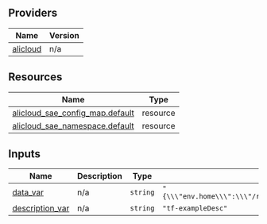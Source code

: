 <!-- BEGIN_TF_DOCS -->
## Providers

| Name | Version |
|------|---------|
| <a name="provider_alicloud"></a> [alicloud](#provider\_alicloud) | n/a |

## Resources

| Name | Type |
|------|------|
| [alicloud_sae_config_map.default](https://registry.terraform.io/providers/hashicorp/alicloud/latest/docs/resources/sae_config_map) | resource |
| [alicloud_sae_namespace.default](https://registry.terraform.io/providers/hashicorp/alicloud/latest/docs/resources/sae_namespace) | resource |

## Inputs

| Name | Description | Type | Default | Required |
|------|-------------|------|---------|:--------:|
| <a name="input_data_var"></a> [data\_var](#input\_data\_var) | n/a | `string` | `"{\\\"env.home\\\":\\\"/root\\\",\\\"envtest.shell\\\":\\\"/bin/sh\\\"}"` | no |
| <a name="input_description_var"></a> [description\_var](#input\_description\_var) | n/a | `string` | `"tf-exampleDesc"` | no |
<!-- END_TF_DOCS -->    
